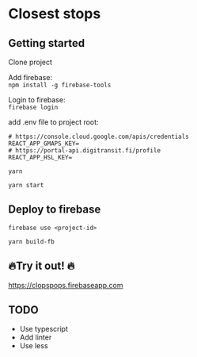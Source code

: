 # Closest stops

## Getting started

Clone project

Add firebase:  
`npm install -g firebase-tools`

Login to firebase:  
`firebase login`

add .env file to project root:  
```
# https://console.cloud.google.com/apis/credentials
REACT_APP_GMAPS_KEY=  
# https://portal-api.digitransit.fi/profile
REACT_APP_HSL_KEY=
```

`yarn`

`yarn start`

## Deploy to firebase

`firebase use <project-id>`

`yarn build-fb`

## 🔥Try it out! 🔥

https://clopspops.firebaseapp.com

## TODO
* Use typescript
* Add linter
* Use less